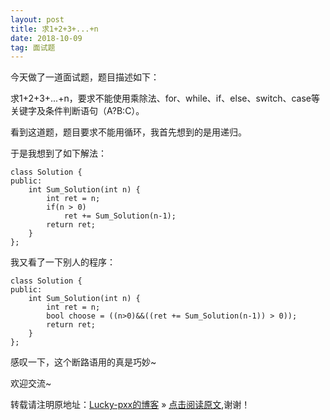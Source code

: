 ```yaml
---
layout: post
title: 求1+2+3+...+n
date: 2018-10-09
tag: 面试题
--- 
```


今天做了一道面试题，题目描述如下：

求1+2+3+...+n，要求不能使用乘除法、for、while、if、else、switch、case等关键字及条件判断语句（A?B:C）。

看到这道题，题目要求不能用循环，我首先想到的是用递归。

于是我想到了如下解法：

	class Solution {
	public:
	    int Sum_Solution(int n) {
	        int ret = n;
	        if(n > 0)
				ret += Sum_Solution(n-1);
	        return ret;
	    }
	};

我又看了一下别人的程序：

	class Solution {
	public:
	    int Sum_Solution(int n) {
	        int ret = n;
	        bool choose = ((n>0)&&((ret += Sum_Solution(n-1)) > 0));
	        return ret;
	    }
	};

感叹一下，这个断路语用的真是巧妙~

欢迎交流~

转载请注明原地址：[Lucky-pxx的博客](http://www.bingoxin.top) » [点击阅读原文](http://www.bingoxin.top/2018/04/%E5%88%A4%E6%96%AD%E4%B8%A4%E4%B8%AA%E6%97%A0%E5%A4%B4%E7%BB%93%E7%82%B9%E7%9A%84%E5%8D%95%E9%93%BE%E8%A1%A8%E6%98%AF%E5%90%A6%E7%9B%B8%E4%BA%A4/),谢谢！